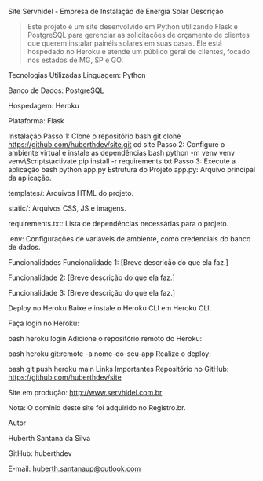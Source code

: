 Site Servhidel - Empresa de Instalação de Energia Solar
Descrição

> Este projeto é um site desenvolvido em Python utilizando Flask e PostgreSQL para gerenciar as solicitações de orçamento de clientes que querem instalar painéis solares em suas casas. Ele está hospedado no Heroku e atende um público geral de clientes, focado nos estados de MG, SP e GO.

Tecnologias Utilizadas
Linguagem: Python

Banco de Dados: PostgreSQL

Hospedagem: Heroku

Plataforma: Flask

Instalação
Passo 1: Clone o repositório
bash
git clone https://github.com/huberthdev/site.git
cd site
Passo 2: Configure o ambiente virtual e instale as dependências
bash
python -m venv venv
venv\Scripts\activate
pip install -r requirements.txt
Passo 3: Execute a aplicação
bash
python app.py
Estrutura do Projeto
app.py: Arquivo principal da aplicação.

templates/: Arquivos HTML do projeto.

static/: Arquivos CSS, JS e imagens.

requirements.txt: Lista de dependências necessárias para o projeto.

.env: Configurações de variáveis de ambiente, como credenciais do banco de dados.

Funcionalidades
Funcionalidade 1: [Breve descrição do que ela faz.]

Funcionalidade 2: [Breve descrição do que ela faz.]

Funcionalidade 3: [Breve descrição do que ela faz.]

Deploy no Heroku
Baixe e instale o Heroku CLI em Heroku CLI.

Faça login no Heroku:

bash
heroku login
Adicione o repositório remoto do Heroku:

bash
heroku git:remote -a nome-do-seu-app
Realize o deploy:

bash
git push heroku main
Links Importantes
Repositório no GitHub: https://github.com/huberthdev/site

Site em produção: http://www.servhidel.com.br

Nota: O domínio deste site foi adquirido no Registro.br.

Autor

Huberth Santana da Silva

GitHub: huberthdev

E-mail: huberth.santanaup@outlook.com